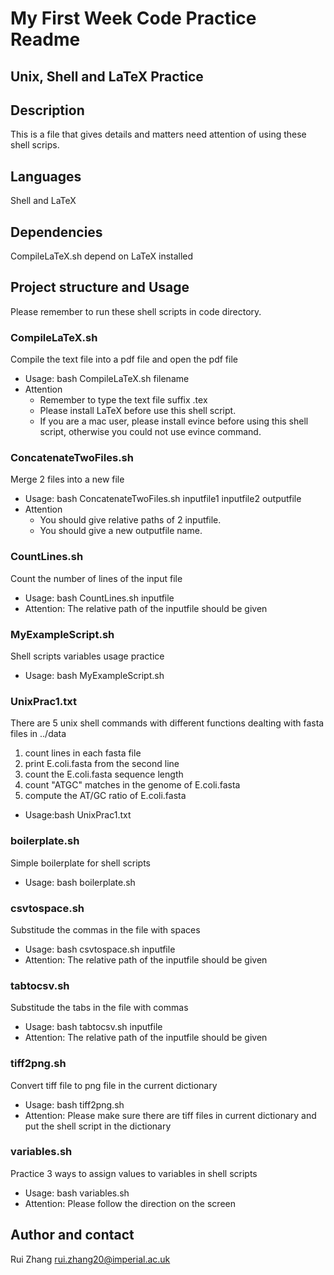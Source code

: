 # My First Week Code Practice Readme

## Unix, Shell and LaTeX Practice
## Description
This is a file that gives details and matters need attention of using these shell scrips.

## Languages
Shell and LaTeX

## Dependencies 
CompileLaTeX.sh depend on LaTeX installed

## Project structure and Usage
Please remember to run these shell scripts in code directory.

### CompileLaTeX.sh
Compile the text file into a pdf file and open the pdf file
- Usage: bash CompileLaTeX.sh filename  
- Attention
    - Remember to type the text file suffix .tex 
    - Please install LaTeX before use this shell script.
    - If you are a mac user, please install evince before using this shell script, otherwise you could not use evince command.

### ConcatenateTwoFiles.sh
Merge 2 files into a new file
- Usage: bash ConcatenateTwoFiles.sh inputfile1 inputfile2 outputfile
- Attention 
    - You should give relative paths of 2 inputfile.
    - You should give a new outputfile name.

### CountLines.sh
Count the number of lines of the input file
- Usage: bash CountLines.sh inputfile 
- Attention: The relative path of the inputfile should be given

### MyExampleScript.sh
Shell scripts variables usage practice
- Usage: bash MyExampleScript.sh

### UnixPrac1.txt
There are 5 unix shell commands with different functions dealting with fasta files in ../data
1. count lines in each fasta file
2. print E.coli.fasta from the second line
3. count the E.coli.fasta sequence length
4. count "ATGC" matches in the genome of E.coli.fasta
5. compute the AT/GC ratio of E.coli.fasta
- Usage:bash UnixPrac1.txt

### boilerplate.sh
Simple boilerplate for shell scripts
- Usage: bash boilerplate.sh

### csvtospace.sh
Substitude the commas in the file with spaces
- Usage: bash csvtospace.sh inputfile 
- Attention: The relative path of the inputfile should be given

### tabtocsv.sh
Substitude the tabs in the file with commas
- Usage: bash tabtocsv.sh inputfile 
- Attention: The relative path of the inputfile should be given

### tiff2png.sh
Convert tiff file to png file in the current dictionary
- Usage: bash tiff2png.sh  
- Attention: Please make sure there are tiff files in current dictionary and put the shell script in the dictionary

### variables.sh
Practice 3 ways to assign values to variables in shell scripts
- Usage: bash variables.sh  
- Attention: Please follow the direction on the screen


## Author and contact
Rui Zhang   rui.zhang20@imperial.ac.uk
